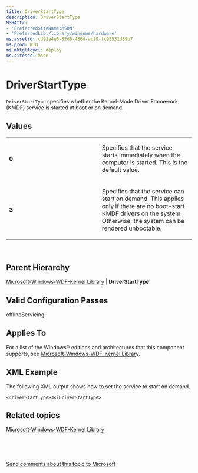 ```yaml
---
title: DriverStartType
description: DriverStartType
MSHAttr:
- 'PreferredSiteName:MSDN'
- 'PreferredLib:/library/windows/hardware'
ms.assetid: cd91a4e0-82d6-486d-ac29-fc93531d89b7
ms.prod: W10
ms.mktglfcycl: deploy
ms.sitesec: msdn
---
```


# DriverStartType


`DriverStartType` specifies whether the Kernel-Mode Driver Framework (KMDF) service is started at boot or on demand.

## Values


<table>
<colgroup>
<col width="50%" />
<col width="50%" />
</colgroup>
<tbody>
<tr class="odd">
<td><p><strong>0</strong></p></td>
<td><p>Specifies that the service starts immediately when the computer is started. This is the default value.</p></td>
</tr>
<tr class="even">
<td><p><strong>3</strong></p></td>
<td><p>Specifies that the service can start on demand. This applies only if there are no boot-start KMDF drivers on the system. Otherwise, the system can be rendered unbootable.</p></td>
</tr>
</tbody>
</table>

 

## Parent Hierarchy


[Microsoft-Windows-WDF-Kernel Library](microsoft-windows-wdf-kernel-library.md) | **DriverStartType**

## Valid Configuration Passes


offlineServicing

## Applies To


For a list of the Windows® editions and architectures that this component supports, see [Microsoft-Windows-WDF-Kernel Library](microsoft-windows-wdf-kernel-library-win7-microsoft-windows-wdf-kernel-library.md).

## XML Example


The following XML output shows how to set the service to start on demand.

``` syntax
<DriverStartType>3</DriverStartType>
```

## Related topics


[Microsoft-Windows-WDF-Kernel Library](microsoft-windows-wdf-kernel-library-win7-microsoft-windows-wdf-kernel-library.md)

 

 

[Send comments about this topic to Microsoft](mailto:wsddocfb@microsoft.com?subject=Documentation%20feedback%20%5Bp_unattend\p_unattend%5D:%20DriverStartType%20%20RELEASE:%20%2810/3/2016%29&body=%0A%0APRIVACY%20STATEMENT%0A%0AWe%20use%20your%20feedback%20to%20improve%20the%20documentation.%20We%20don't%20use%20your%20email%20address%20for%20any%20other%20purpose,%20and%20we'll%20remove%20your%20email%20address%20from%20our%20system%20after%20the%20issue%20that%20you're%20reporting%20is%20fixed.%20While%20we're%20working%20to%20fix%20this%20issue,%20we%20might%20send%20you%20an%20email%20message%20to%20ask%20for%20more%20info.%20Later,%20we%20might%20also%20send%20you%20an%20email%20message%20to%20let%20you%20know%20that%20we've%20addressed%20your%20feedback.%0A%0AFor%20more%20info%20about%20Microsoft's%20privacy%20policy,%20see%20http://privacy.microsoft.com/default.aspx. "Send comments about this topic to Microsoft")





